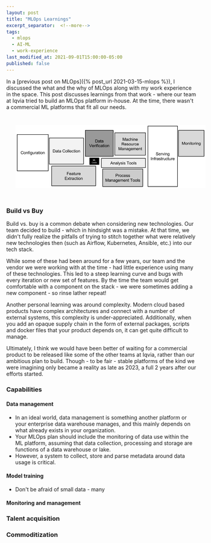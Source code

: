 ```yaml
---
layout: post
title: "MLOps Learnings"
excerpt_separator:  <!--more-->
tags:
  - mlops
  - AI-ML
  - work-experience
last_modified_at: 2021-09-01T15:00:00-05:00
published: false
---
```


In a [previous post on MLOps]({% post_url 2021-03-15-mlops %}), I discussed the what and the why of MLOps along with my work experience in the space. This post discusses learnings from that work - where our team at Iqvia tried to build an MLOps platform in-house. At the time, there wasn't a commercial ML platforms that fit all our needs.

<p>
    <img style="padding: 25px;" src="/assets/img/mlops-1.png">
</p>

<!--more-->

### Build vs Buy

Build vs. buy is a common debate when considering new technologies. Our team decided to build - which in hindsight was a mistake. At that time, we didn't fully realize the pitfalls of trying to stitch together what were relatively new  technologies then (such as Airflow, Kubernetes, Ansible, etc.) into our tech stack. 

While some of these had been around for a few years, our team and the vendor we were working with at the time - had little experience using many of these technologies. This led to a steep learning curve and bugs with every iteration or new set of features. By the time the team would get comfortable with a component on the stack - we were sometimes adding a new component - so rinse lather repeat!

Another personal learning was around complexity. Modern cloud based products have complex architectures and connect with a number of external systems, this complexity is under-appreciated. Additionally, when you add an opaque supply chain in the form of external packages, scripts and docker files that your product depends on, it can get quite difficult to manage.

Ultimately, I think we would have been better of waiting for a commercial product to be released like some of the other teams at Iqvia, rather than our ambitious plan to build. Though - to be fair - stable platforms of the kind we were imagining only became a reality as late as 2023, a full 2 years after our efforts started.

### Capabilities

#### Data management

* In an ideal world, data management is something another platform or your enterprise data warehouse manages, and this mainly depends on what already exists in your organization.
* Your MLOps plan should include the monitoring of data use within the ML platform, assuming that data collection, processing and storage are functions of a data warehouse or lake.
* However, a system to collect, store and parse metadata around data usage is critical.

#### Model training

* Don't be afraid of small data - many 

#### Monitoring and management

### Talent acquisition

### Commoditization